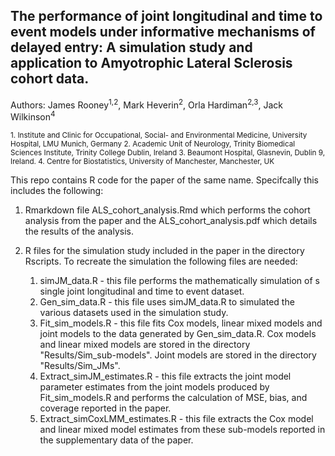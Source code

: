 ## The performance of joint longitudinal and time to event models under informative mechanisms of delayed entry: A simulation study and application to Amyotrophic Lateral Sclerosis cohort data.

Authors: James Rooney<sup>1,2</sup>, Mark Heverin<sup>2</sup>, Orla Hardiman<sup>2,3</sup>, Jack Wilkinson<sup>4</sup>

<sup>
1. Institute and Clinic for Occupational, Social- and Environmental Medicine, University Hospital, LMU Munich, Germany
2. Academic Unit of Neurology, Trinity Biomedical Sciences Institute, Trinity College Dublin, Ireland
3. Beaumont Hospital, Glasnevin, Dublin 9, Ireland.
4. Centre for Biostatistics, University of Manchester, Manchester, UK
</sup>

This repo contains R code for the paper of the same name. Specifcally this includes the following:

1. Rmarkdown file ALS_cohort_analysis.Rmd which performs the cohort analysis from the paper and the ALS_cohort_analysis.pdf which details the results of the analysis.

2. R files for the simulation study included in the paper in the directory Rscripts. To recreate the simulation the following files are needed:
    1. simJM_data.R - this file performs the mathematically simulation of s single joint longitudinal and time to event dataset.
    2. Gen_sim_data.R - this file uses simJM_data.R to simulated the various datasets used in the simulation study.
    3. Fit_sim_models.R - this file fits Cox models, linear mixed models and joint models to the data generated by Gen_sim_data.R. Cox models and linear mixed models are stored in the directory "Results/Sim_sub-models". Joint models are stored in the directory "Results/Sim_JMs".
    4. Extract_simJM_estimates.R - this file extracts the joint model parameter estimates from the joint models produced by Fit_sim_models.R and performs the calculation of MSE, bias, and coverage reported in the paper.
    5. Extract_simCoxLMM_estimates.R - this file extracts the Cox model and linear mixed model estimates from these sub-models reported in the supplementary data of the paper.


